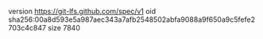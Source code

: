 version https://git-lfs.github.com/spec/v1
oid sha256:00a8d593e5a987aec343a7afb2548502abfa9088a9f650a9c5fefe2703c4c847
size 7840
